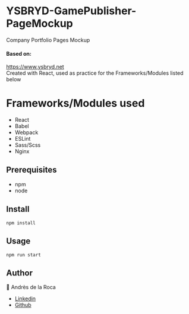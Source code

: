 # YSBRYD-GamePublisher-PageMockup
Company Portfolio Pages Mockup 
#### Based on:
https://www.ysbryd.net  
Created with React, used as practice for the Frameworks/Modules listed below
# Frameworks/Modules used  
- React   
- Babel  
- Webpack   
- ESLint  
- Sass/Scss 
- Nginx  
## Prerequisites
- npm
- node 
## Install
```
npm install
```
## Usage
```
npm run start
```
## Author
:bust_in_silhouette: Andrès de la Roca  
- <a href = "https://www.linkedin.com/in/andr%C3%A8s-de-la-roca-pineda-10a40319b/">Linkedin</a>
- <a href="https://github.com/andresdlRoca">Github</a>
